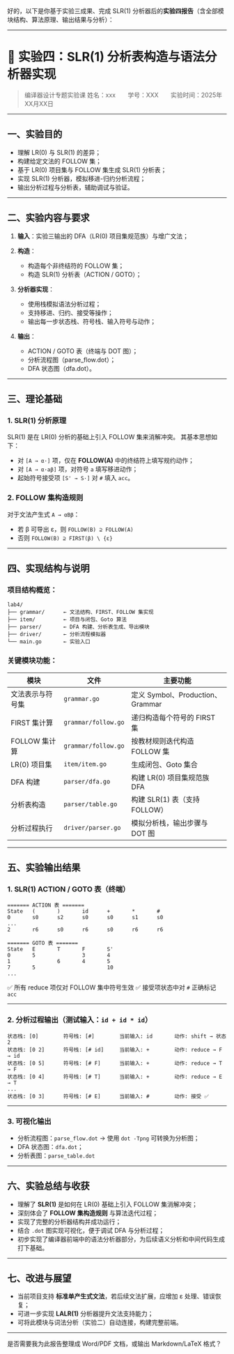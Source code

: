 好的，以下是你基于实验三成果、完成 SLR(1) 分析器后的**实验四报告**（含全部模块结构、算法原理、输出结果与分析）：

---

# 📘 实验四：SLR(1) 分析表构造与语法分析器实现

> 编译器设计专题实验课
> 姓名：xxx  学号：XXX  实验时间：2025年XX月XX日

---

## 一、实验目的

* 理解 LR(0) 与 SLR(1) 的差异；
* 构建给定文法的 FOLLOW 集；
* 基于 LR(0) 项目集与 FOLLOW 集生成 SLR(1) 分析表；
* 实现 SLR(1) 分析器，模拟移进-归约分析流程；
* 输出分析过程与分析表，辅助调试与验证。

---

## 二、实验内容与要求

1. **输入**：实验三输出的 DFA（LR(0) 项目集规范族）与增广文法；
2. **构造**：

   * 构造每个非终结符的 FOLLOW 集；
   * 构造 SLR(1) 分析表（ACTION / GOTO）；
3. **分析器实现**：

   * 使用栈模拟语法分析过程；
   * 支持移进、归约、接受等操作；
   * 输出每一步状态栈、符号栈、输入符号与动作；
4. **输出**：

   * ACTION / GOTO 表（终端与 DOT 图）；
   * 分析流程图（parse\_flow\.dot）；
   * DFA 状态图（dfa.dot）。

---

## 三、理论基础

### 1. SLR(1) 分析原理

SLR(1) 是在 LR(0) 分析的基础上引入 FOLLOW 集来消解冲突。
其基本思想如下：

* 对 `[A → α·]` 项，仅在 **FOLLOW(A)** 中的终结符上填写规约动作；
* 对 `[A → α·aβ]` 项，对符号 `a` 填写移进动作；
* 起始符号接受项 `[S' → S·]` 对 `#` 填入 `acc`。

### 2. FOLLOW 集构造规则

对于文法产生式 `A → αBβ`：

* 若 β 可导出 ε，则 `FOLLOW(B) ⊇ FOLLOW(A)`
* 否则 `FOLLOW(B) ⊇ FIRST(β) \ {ε}`

---

## 四、实现结构与说明

### 项目结构概览：

```
lab4/
├── grammar/      ← 文法结构、FIRST、FOLLOW 集实现
├── item/         ← 项目与闭包、Goto 算法
├── parser/       ← DFA 构建、分析表生成、导出模块
├── driver/       ← 分析流程模拟器
└── main.go       ← 实验入口
```

### 关键模块功能：

| 模块         | 文件                  | 主要功能                         |
| ---------- | ------------------- | ---------------------------- |
| 文法表示与符号集   | `grammar.go`        | 定义 Symbol、Production、Grammar |
| FIRST 集计算  | `grammar/follow.go` | 递归构造每个符号的 FIRST 集            |
| FOLLOW 集计算 | `grammar/follow.go` | 按教材规则迭代构造 FOLLOW 集           |
| LR(0) 项目集  | `item/item.go`      | 生成闭包、Goto 集合                 |
| DFA 构建     | `parser/dfa.go`     | 构建 LR(0) 项目集规范族 DFA          |
| 分析表构造      | `parser/table.go`   | 构建 SLR(1) 表（支持 FOLLOW）       |
| 分析过程执行     | `driver/parser.go`  | 模拟分析栈，输出步骤与 DOT 图            |

---

## 五、实验输出结果

### 1. SLR(1) ACTION / GOTO 表（终端）

```
======= ACTION 表 =======
State   (       )       id      +       *       #       
0       s0      s2      s0      s0      s1      s0      
...
2       r6      s0      r6      s0      r6      r6      

======= GOTO 表 =======
State   E       T       F       S'      
0       5               3       4       
1               6       4       5       
7       5                       10      
...
```

✅ 所有 reduce 项仅对 FOLLOW 集中符号生效
✅ 接受项状态中对 `#` 正确标记 `acc`

---

### 2. 分析过程输出（测试输入：`id + id * id`）

```
状态栈: [0]        符号栈: [#]        当前输入: id       动作: shift → 状态 2
状态栈: [0 2]      符号栈: [# id]     当前输入: +        动作: reduce → F → id 
状态栈: [0 5]      符号栈: [# F]      当前输入: +        动作: reduce → T → F 
状态栈: [0 4]      符号栈: [# T]      当前输入: +        动作: reduce → E → T 
...
状态栈: [0 3]      符号栈: [# E]      当前输入: #        动作: 接受 ✅
```

---

### 3. 可视化输出

* 分析流程图：`parse_flow.dot` → 使用 `dot -Tpng` 可转换为分析图；
* DFA 状态图：`dfa.dot`；
* 分析表图：`parse_table.dot`

---

## 六、实验总结与收获

* 理解了 **SLR(1)** 是如何在 LR(0) 基础上引入 FOLLOW 集消解冲突；
* 深刻体会了 **FOLLOW 集构造规则** 与算法迭代过程；
* 实现了完整的分析器结构并成功运行；
* 结合 `.dot` 图实现可视化，便于调试 DFA 与分析过程；
* 初步实现了编译器前端中的语法分析器部分，为后续语义分析和中间代码生成打下基础。

---

## 七、改进与展望

* 当前项目支持 **标准单产生式文法**，若后续文法扩展，应增加 ε 处理、错误恢复；
* 可进一步实现 **LALR(1)** 分析器提升文法支持能力；
* 可将此模块与词法分析（实验二）自动连接，构建完整前端。

---

是否需要我为此报告整理成 Word/PDF 文档，或输出 Markdown/LaTeX 格式？
